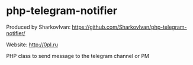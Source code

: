 # php-telegram-notifier
Produced by SharkovIvan: https://github.com/SharkovIvan/php-telegram-notifier/

Website: http://0pl.ru

PHP class to send message to the telegram channel or PM
